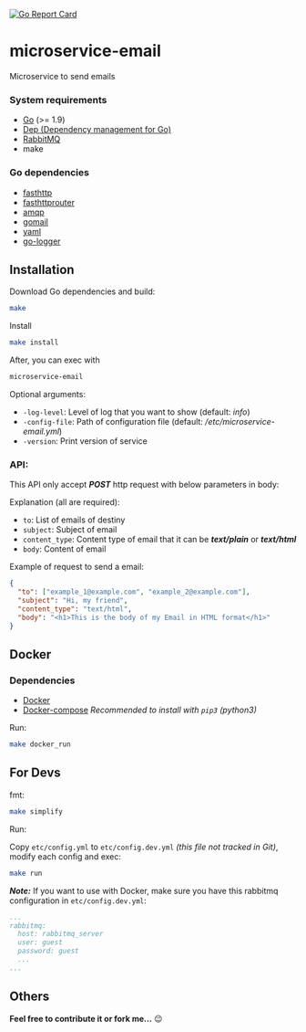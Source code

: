 [![Go Report Card](https://goreportcard.com/badge/github.com/savsgio/microservice-email)](https://goreportcard.com/report/github.com/savsgio/microservice-email)

microservice-email
==================

Microservice to send emails

### System requirements

- [Go](https://golang.org/dl/) (>= 1.9)
- [Dep (Dependency management for Go)](https://golang.github.io/dep/)
- [RabbitMQ](https://www.rabbitmq.com/)
- make

### Go dependencies

- [fasthttp](https://github.com/valyala/fasthttp)
- [fasthttprouter](https://github.com/buaazp/fasthttprouter)
- [amqp](https://github.com/streadway/amqp)
- [gomail](https://github.com/go-gomail/gomail)
- [yaml](https://github.com/go-yaml/yaml)
- [go-logger](https://github.com/savsgio/go-logger)


## Installation

Download Go dependencies and build:
```bash
make
```

Install
```bash
make install
```

After, you can exec with
```bash
microservice-email
```

Optional arguments:
- `-log-level`: Level of log that you want to show (default: *info*)
- `-config-file`: Path of configuration file (default: */etc/microservice-email.yml*)
- `-version`: Print version of service

### API:

This API only accept ***POST*** http request with below parameters in body:

Explanation (all are required):

- `to`: List of emails of destiny
- `subject`: Subject of email
- `content_type`: Content type of email that it can be ***text/plain*** or ***text/html***
- `body`: Content of email

Example of request to send a email:

```json
{
  "to": ["example_1@example.com", "example_2@example.com"],
  "subject": "Hi, my friend",
  "content_type": "text/html",
  "body": "<h1>This is the body of my Email in HTML format</h1>"
}
```

## Docker

### Dependencies

- [Docker](https://www.docker.com/)
- [Docker-compose](https://docs.docker.com/compose/) *Recommended to install with `pip3` (python3)*

Run:
```bash
make docker_run
```

## For Devs

fmt:
```bash
make simplify
```

Run:

Copy `etc/config.yml` to `etc/config.dev.yml` *(this file not tracked in Git)*, modify each config and exec:
```bash
make run
```

***Note:*** If you want to use with Docker, make sure you have this rabbitmq configuration in `etc/config.dev.yml`:
```yaml
...
rabbitmq:
  host: rabbitmq_server
  user: guest
  password: guest
  ...
...
```

## Others

**Feel free to contribute it or fork me...** :wink:
